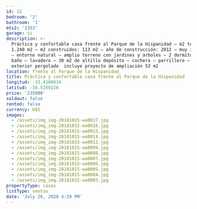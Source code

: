 ```yaml
---
id: 22
bedroom: '2'
bathroom: '1'
mts2: '1353'
garage: si
description: >-
  Práctica y confortable casa frente al Parque de la Hispanidad – m2 terreno:
  1.240 m2 – m2 construidos: 113 m2 – año de construcción: 2012 – muy iluminada
  – entorno natural – amplio terreno con jardines y arboles – 2 dormitorios – 1
  baño – lavadero – 30 m2 de altillo depósito – cochera – parrillero – living
  exterior pergolado  incluye proyecto de ampliación 53 m2
location: frente al Parque de la Hispanidad
title: Práctica y confortable casa frente al Parque de la Hispanidad
longitud: -33.4100634
latitud: -56.5169226
price: '235000'
soldout: false
rented: false
currency: U$S
images:
  - /assets/img_img-20181015-wa0017.jpg
  - /assets/img_img-20181015-wa0016.jpg
  - /assets/img_img-20181015-wa0015.jpg
  - /assets/img_img-20181015-wa0014.jpg
  - /assets/img_img-20181015-wa0012.jpg
  - /assets/img_img-20181015-wa0009.jpg
  - /assets/img_img-20181015-wa0008.jpg
  - /assets/img_img-20181015-wa0007.jpg
  - /assets/img_img-20181015-wa0006.jpg
  - /assets/img_img-20181015-wa0005.jpg
  - /assets/img_img-20181015-wa0004.jpg
  - /assets/img_img-20181015-wa0003.jpg
propertyType: casas
listType: ventas
date: 'July 26, 2020 4:29 PM'
---
```


